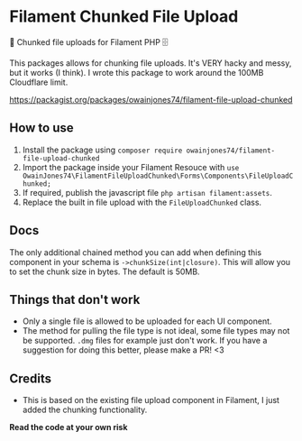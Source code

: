 # Filament Chunked File Upload

📂 Chunked file uploads for Filament PHP 🗄️ 

This packages allows for chunking file uploads. It's VERY hacky and messy, but it works (I think). I wrote this package to work around the 100MB Cloudflare limit. 

https://packagist.org/packages/owainjones74/filament-file-upload-chunked

## How to use
1. Install the package using `composer require owainjones74/filament-file-upload-chunked`
2. Import the package inside your Filament Resouce with `use OwainJones74\FilamentFileUploadChunked\Forms\Components\FileUploadChunked;`
3. If required, publish the javascript file `php artisan filament:assets`.
4. Replace the built in file upload with the `FileUploadChunked` class.

## Docs
The only additional chained method you can add when defining this component in your schema is `->chunkSize(int|closure)`. This will allow you to set the chunk size in bytes. The default is 50MB.

## Things that don't work
- Only a single file is allowed to be uploaded for each UI component.
- The method for pulling the file type is not ideal, some file types may not be supported. `.dmg` files for example just don't work. If you have a suggestion for doing this better, please make a PR! <3

## Credits
- This is based on the existing file upload component in Filament, I just added the chunking functionality.

**Read the code at your own risk**
